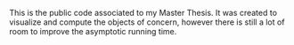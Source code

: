 This is the public code associated to my Master Thesis. It was created to visualize and compute the objects of concern, however there is still a lot of room to improve the asymptotic running time.
